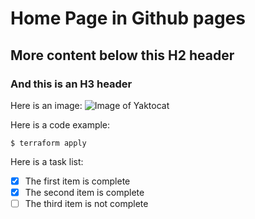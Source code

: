 # Home Page in Github pages

## More content below this H2 header

### And this is an H3 header

Here is an image:
![Image of Yaktocat](https://octodex.github.com/images/yaktocat.png)

Here is a code example:
```
$ terraform apply
```
Here is a task list:
- [x] The first item is complete
- [x] The second item is complete
- [ ] The third item is not complete
